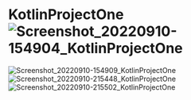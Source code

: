 # KotlinProjectOne![Screenshot_20220910-154904_KotlinProjectOne](https://user-images.githubusercontent.com/58545112/189492611-6e2a9833-d552-4f90-b7ee-93541bfc39b8.jpg)
![Screenshot_20220910-154909_KotlinProjectOne](https://user-images.githubusercontent.com/58545112/189492618-18f5b0bf-32e2-4c28-8eda-065e20c3debc.jpg)
![Screenshot_20220910-215448_KotlinProjectOne](https://user-images.githubusercontent.com/58545112/189492628-fab5a712-cc8e-412f-a8dd-5d48ff366da8.jpg)
![Screenshot_20220910-215502_KotlinProjectOne](https://user-images.githubusercontent.com/58545112/189492637-e7d3d7c7-94c7-446a-b34a-b708a7f4add3.jpg)

